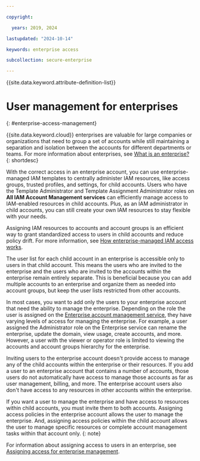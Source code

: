 ```yaml
---

copyright:

  years: 2019, 2024

lastupdated: "2024-10-14"

keywords: enterprise access

subcollection: secure-enterprise

---
```


{{site.data.keyword.attribute-definition-list}}


# User management for enterprises
{: #enterprise-access-management}

{{site.data.keyword.cloud}} enterprises are valuable for large companies or organizations that need to group a set of accounts while still maintaining a separation and isolation between the accounts for different departments or teams. For more information about enterprises, see [What is an enterprise?](/docs/enterprise-management?topic=enterprise-management-what-is-enterprise)
{: shortdesc}

With the correct access in an enterprise account, you can use enterprise-managed IAM templates to centrally administer IAM resources, like access groups, trusted profiles, and settings, for child accounts. Users who have the Template Administrator and Template Assignment Administrator roles on **All IAM Account Management services** can efficiently manage access to IAM-enabled resources in child accounts. Plus, as an IAM administrator in child accounts, you can still create your own IAM resources to stay flexible with your needs.

Assigning IAM resources to accounts and account groups is an efficient way to grant standardized access to users in child accounts and reduce policy drift. For more information, see [How enterprise-managed IAM access works](/docs/enterprise-management?topic=enterprise-management-access-enterprises&interface=ui#how-enterprise-iam).

The user list for each child account in an enterprise is accessible only to users in that child account. This means the users who are invited to the enterprise and the users who are invited to the accounts within the enterprise remain entirely separate. This is beneficial because you can add multiple accounts to an enterprise and organize them as needed into account groups, but keep the user lists restricted from other accounts.

In most cases, you want to add only the users to your enterprise account that need the ability to manage the enterprise. Depending on the role the user is assigned on the [Enterprise account management service](/docs/account?topic=account-account-services#enterprise-account-management), they have varying levels of access for managing the enterprise. For example, a user assigned the Administrator role on the Enterprise service can rename the enterprise, update the domain, view usage, create accounts, and more. However, a user with the viewer or operator role is limited to viewing the accounts and account groups hierarchy for the enterprise.

Inviting users to the enterprise account doesn't provide access to manage any of the child accounts within the enterprise or their resources. If you add a user to an enterprise account that contains a number of accounts, those users do not automatically have access to manage those accounts as far as user management, billing, and more. The enterprise account users also don't have access to any resources in other accounts within the enterprise.

If you want a user to manage the enterprise and have access to resources within child accounts, you must invite them to both accounts. Assigning access policies in the enterprise account allows the user to manage the enterprise. And, assigning access policies within the child account allows the user to manage specific resources or complete account management tasks within that account only.
{: note}

For information about assigning access to users in an enterprise, see [Assigning access for enterprise management](/docs/enterprise-management?topic=enterprise-management-assign-access-enterprise).
